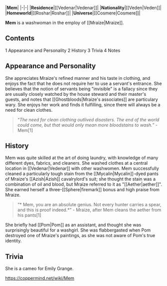 |**Mem**|
|-|-|
|**Residence**|[[Vedenar\|Vedenar]]|
|**Nationality**|[[Veden\|Veden]]|
|**Homeworld**|[[Roshar\|Roshar]]|
|**Universe**|[[Cosmere\|Cosmere]]|

**Mem** is a washwoman in the employ of [[Mraize\|Mraize]].

## Contents

1 Appearance and Personality
2 History
3 Trivia
4 Notes


## Appearance and Personality
She appreciates Mraize's refined manner and his taste in clothing, and enjoys the fact that he does not require her to use a servant's entrance. She believes that the notion of servants being "invisible" is a fallacy since they are usually closely watched by the house steward and their master's guests, and notes that [[Ghostbloods\|Mraize's associates]] are particulary wary. She enjoys her work and finds it fulfilling, since there will always be a need for clean clothes.

>“*The need for clean clothing outlived disasters. The end of the world could come, but that would only mean more bloodstains to wash.*”
\-Mem[1]


## History
Mem was quite skilled at the art of doing laundry, with knowledge of many different dyes, fabrics, and cleaners. She washed clothes at a central location in [[Vedenar\|Vedenar]] with other washwomen. Mem successfully cleaned a particularly tough stain from the [[Mycalin\|Mycalin]]-dyed pants of Mraize's [[Azish\|Azish]] cavalrylord's suit; she thought the stain was a combination of oil and blood, but Mraize referred to it as "[[Aether\|aether]]". She earned herself a three-[[Sphere\|firemark]] bonus and high praise from Mraize.

>“* Mem, you are an absolute genius. Not every hunter carries a spear, and this is proof indeed.*”
\- Mraize, after Mem cleans the aether from his pants[1]


She briefly had [[Pom\|Pom]] as an assistant, and thought she was surprisingly beautiful for a washgirl. She was flabbergasted when Pom destroyed one of Mraize's paintings, as she was not aware of Pom's true identity.

## Trivia
She is a cameo for Emily Grange.


https://coppermind.net/wiki/Mem